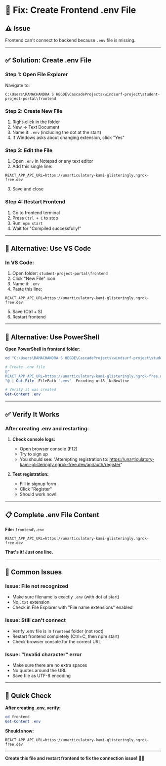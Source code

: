 # 🔧 Fix: Create Frontend .env File

## ⚠️ Issue
Frontend can't connect to backend because `.env` file is missing.

---

## ✅ Solution: Create .env File

### **Step 1: Open File Explorer**
Navigate to:
```
C:\Users\RAMACHANDRA S HEGDE\CascadeProjects\windsurf-project\student-project-portal\frontend
```

### **Step 2: Create New File**
1. Right-click in the folder
2. New → Text Document
3. Name it: `.env` (including the dot at the start)
4. If Windows asks about changing extension, click "Yes"

### **Step 3: Edit the File**
1. Open `.env` in Notepad or any text editor
2. Add this single line:
```
REACT_APP_API_URL=https://unarticulatory-kami-glisteringly.ngrok-free.dev
```
3. Save and close

### **Step 4: Restart Frontend**
1. Go to frontend terminal
2. Press `Ctrl + C` to stop
3. Run: `npm start`
4. Wait for "Compiled successfully!"

---

## 🎯 Alternative: Use VS Code

### **In VS Code:**
1. Open folder: `student-project-portal\frontend`
2. Click "New File" icon
3. Name it: `.env`
4. Paste this line:
```
REACT_APP_API_URL=https://unarticulatory-kami-glisteringly.ngrok-free.dev
```
5. Save (Ctrl + S)
6. Restart frontend

---

## 🎯 Alternative: Use PowerShell

**Open PowerShell in frontend folder:**
```powershell
cd "C:\Users\RAMACHANDRA S HEGDE\CascadeProjects\windsurf-project\student-project-portal\frontend"

# Create .env file
@"
REACT_APP_API_URL=https://unarticulatory-kami-glisteringly.ngrok-free.dev
"@ | Out-File -FilePath ".env" -Encoding utf8 -NoNewline

# Verify it was created
Get-Content .env
```

---

## ✅ Verify It Works

### **After creating .env and restarting:**

1. **Check console logs:**
   - Open browser console (F12)
   - Try to sign up
   - You should see: "Attempting registration to: https://unarticulatory-kami-glisteringly.ngrok-free.dev/api/auth/register"

2. **Test registration:**
   - Fill in signup form
   - Click "Register"
   - Should work now!

---

## 📋 Complete .env File Content

**File:** `frontend\.env`

```env
REACT_APP_API_URL=https://unarticulatory-kami-glisteringly.ngrok-free.dev
```

**That's it! Just one line.**

---

## 🚨 Common Issues

### **Issue: File not recognized**
- Make sure filename is exactly `.env` (with dot at start)
- No `.txt` extension
- Check in File Explorer with "File name extensions" enabled

### **Issue: Still can't connect**
- Verify .env file is in `frontend` folder (not root)
- Restart frontend completely (Ctrl+C, then npm start)
- Check browser console for the correct URL

### **Issue: "Invalid character" error**
- Make sure there are no extra spaces
- No quotes around the URL
- Save file as UTF-8 encoding

---

## 🎯 Quick Check

**After creating .env, verify:**
```powershell
cd frontend
Get-Content .env
```

**Should show:**
```
REACT_APP_API_URL=https://unarticulatory-kami-glisteringly.ngrok-free.dev
```

---

**Create this file and restart frontend to fix the connection issue!** 🔧✅
